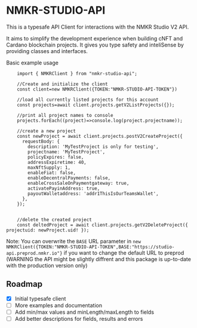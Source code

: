 # NMKR-STUDIO-API

This is a typesafe API Client for interactions with the NMKR Studio V2 API.

It aims to simplify the development experience when building cNFT and Cardano blockchain projects. It gives you type safety and inteliSense by providing classes and interfaces.

Basic example usage
````
    import { NMKRClient } from "nmkr-studio-api";

    //Create and initialize the client
    const client=new NMKRClient({TOKEN:"NMKR-STUDIO-API-TOKEN"})

    //load all currently listed projects for this account
    const projects=await client.projects.getV2ListProjects({});

    //print all project names to console
    projects.forEach((project)=>console.log(project.projectname));

    //create a new project
    const newProject = await client.projects.postV2CreateProject({
      requestBody: {
        description: 'MyTestProject is only for testing',
        projectname: 'MyTestProject',
        policyExpires: false,
        addressExpiretime: 40,
        maxNftSupply: 1,
        enableFiat: false,
        enableDecentralPayments: false,
        enableCrossSaleOnPaymentgateway: true,
        activatePayinAddress: true,
        payoutWalletaddress: 'addr1ThisIsOurTeamsWallet',
      },
    });


    //delete the created project
    const deltedProject = await client.projects.getV2DeleteProject({ projectuid: newProject.uid! });
````

Note:  You can overwrite the `BASE` URL parameter in `new NMKRClient({TOKEN:"NMKR-STUDIO-API-TOKEN",BASE:"https://studio-api.preprod.nmkr.io"}` if you want to change the default URL to preprod (WARNING the API might be slightly diffrent and this package is up-to-date with the production version only)

## Roadmap
- [x] Initial typesafe client
- [ ] More examples and documentation
- [ ] Add min/max values and minLength/maxLength to fields
- [ ] Add better descriptions for fields, results and errors
